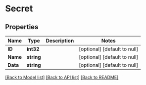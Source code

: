 # Secret

## Properties
Name | Type | Description | Notes
------------ | ------------- | ------------- | -------------
**ID** | **int32** |  | [optional] [default to null]
**Name** | **string** |  | [optional] [default to null]
**Data** | **string** |  | [optional] [default to null]

[[Back to Model list]](../README.md#documentation-for-models) [[Back to API list]](../README.md#documentation-for-api-endpoints) [[Back to README]](../README.md)



